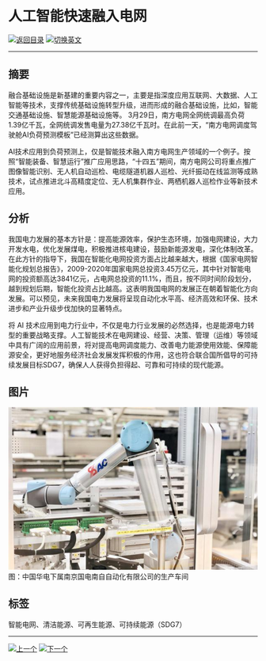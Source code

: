 # 人工智能快速融入电网

[![返回目录](http://img.shields.io/badge/点击-返回目录-875A7B.svg?style=flat&colorA=8F8F8F)](/)
[![切换英文](http://img.shields.io/badge/切换-英文-875A7B.svg?style=flat&colorA=8F8F8F)](https://doc.shanghaiopen.org.cn/case/7/en_1.html)

----------

## 摘要

融合基础设施是新基建的重要内容之一，主要是指深度应用互联网、大数据、人工智能等技术，支撑传统基础设施转型升级，进而形成的融合基础设施，比如，智能交通基础设施、智慧能源基础设施等。
3月29日，南方电网全网统调最高负荷1.39亿千瓦，全网统调发售电量为27.38亿千瓦时。在此前一天，“南方电网调度驾驶舱AI负荷预测模板”已经测算出这些数据。

AI技术应用到负荷预测上，仅是智能技术融入南方电网生产领域的一个例子。按照“智能装备、智慧运行”推广应用思路，“十四五”期间，南方电网公司将重点推广图像智能识别、无人机自动巡检、电缆隧道机器人巡检、光纤振动在线监测等成熟技术，试点推进北斗高精度定位、无人机集群作业、两栖机器人巡检作业等新技术应用。

## 分析

我国电力发展的基本方针是：提高能源效率，保护生态环境，加强电网建设，大力开发水电，优化发展煤电，积极推进核电建设，鼓励新能源发电，深化体制改革。在此方针的指导下，我国在智能化电网投资方面占比越来越大，根据《国家电网智能化规划总报告》，2009-2020年国家电网总投资3.45万亿元，其中针对智能电网的投资额高达3841亿元，占电网总投资的11.1%，而且，按不同时间阶段划分，越到规划后期，智能化投资占比越高。这表明我国电网的发展正在朝着智能化方向发展。可以预见，未来我国电力发展将呈现自动化水平高、经济高效和环保、技术进步和产业升级步伐加快的显著特点。

将 AI 技术应用到电力行业中，不仅是电力行业发展的必然选择，也是能源电力转型的重要战略支撑。人工智能技术在电网建设、经营、决策、管理（运维）等领域中具有广阔的应用前景，将对提高电网调度能力、改善电力能源使用效能、保障能源安全，更好地服务经济社会发展发挥积极的作用，这也符合联合国所倡导的可持续发展目标SDG7，确保人人获得负担得起、可靠和可持续的现代能源。



## 图片

![图片](7.1.1.jpg)
图：中国华电下属南京国电南自自动化有限公司的生产车间


## 标签

智能电网、清洁能源、可再生能源、可持续能源（SDG7）



----------

 [![上一个](http://img.shields.io/badge/查看-上一个-875A7B.svg?style=flat&colorA=8F8F8F)](https://doc.shanghaiopen.org.cn/case/6/1.html)
 [![下一个](http://img.shields.io/badge/查看-下一个-875A7B.svg?style=flat&colorA=8F8F8F)](https://doc.shanghaiopen.org.cn/case/8/1.html)
 
 
